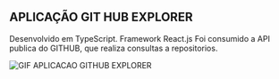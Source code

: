 ## APLICAÇÃO GIT HUB EXPLORER

Desenvolvido em TypeScript.
Framework React.js
Foi consumido a API publica do GITHUB, que realiza consultas a repositorios.

![GIF APLICACAO GITHUB EXPLORER](https://github.com/satel61/github-explorer/blob/master/gifprojetogithubexplorer.gif)